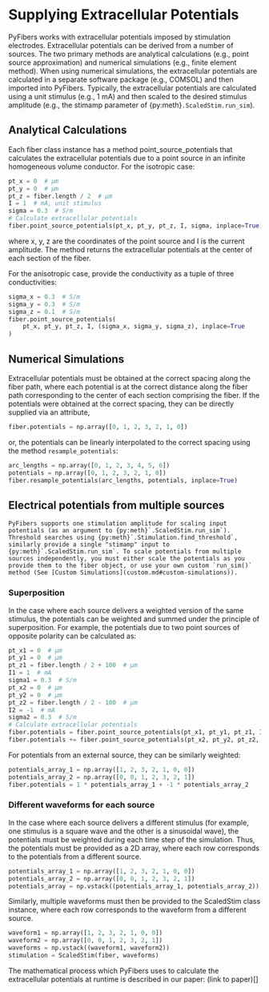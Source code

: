 # Supplying Extracellular Potentials
PyFibers works with extracellular potentials imposed by stimulation electrodes. Extracellular potentials can be derived from a number of sources. The two primary methods are analytical calculations (e.g., point source approximation) and numerical simulations (e.g., finite element method). When using numerical simulations, the extracellular potentials are calculated in a separate software package (e.g., COMSOL) and then imported into PyFibers. Typically, the extracellular potentials are calculated using a unit stimulus (e.g., 1 mA) and then scaled to the desired stimulus amplitude (e.g., the stimamp parameter of {py:meth}`.ScaledStim.run_sim`).

## Analytical Calculations
Each fiber class instance has a method point_source_potentials that calculates the extracellular potentials due to a point source in an infinite homogeneous volume conductor. For the isotropic case:
```python
pt_x = 0  # μm
pt_y = 0  # μm
pt_z = fiber.length / 2  # μm
I = 1  # mA, unit stimulus
sigma = 0.3  # S/m
# Calculate extracellular potentials
fiber.point_source_potentials(pt_x, pt_y, pt_z, I, sigma, inplace=True)
```
where x, y, z are the coordinates of the point source and I is the current amplitude. The method returns the extracellular potentials at the center of each section of the fiber.

For the anisotropic case, provide the conductivity as a tuple of three conductivities:
```python
sigma_x = 0.3  # S/m
sigma_y = 0.3  # S/m
sigma_z = 0.1  # S/m
fiber.point_source_potentials(
    pt_x, pt_y, pt_z, I, (sigma_x, sigma_y, sigma_z), inplace=True
)
```

## Numerical Simulations
Extracellular potentials must be obtained at the correct spacing along the fiber path, where each potential is at the correct distance along the fiber path corresponding to the center of each section comprising the fiber.
If the potentials were obtained at the correct spacing, they can be directly supplied via an attribute,
```python
fiber.potentials = np.array([0, 1, 2, 3, 2, 1, 0])
```
or, the potentials can be linearly interpolated to the correct spacing using the method `resample_potentials`:
```python
arc_lengths = np.array([0, 1, 2, 3, 4, 5, 6])
potentials = np.array([0, 1, 2, 3, 2, 1, 0])
fiber.resample_potentials(arc_lengths, potentials, inplace=True)
```

## Electrical potentials from multiple sources
```{note}
PyFibers supports one stimulation amplitude for scaling input potentials (as an argument to {py:meth}`.ScaledStim.run_sim`). Threshold searches using {py:meth}`.Stimulation.find_threshold`, similarly provide a single "stimamp" input to {py:meth}`.ScaledStim.run_sim`. To scale potentials from multiple sources independently, you must either scale the potentials as you provide them to the fiber object, or use your own custom `run_sim()` method (See [Custom Simulations](custom.md#custom-simulations)).
```

### Superposition
In the case where each source delivers a weighted version of the same stimulus, the potentials can be weighted and summed under the principle of superposition. For example, the potentials due to two point sources of opposite polarity can be calculated as:
```python
pt_x1 = 0  # μm
pt_y1 = 0  # μm
pt_z1 = fiber.length / 2 + 100  # μm
I1 = 1  # mA
sigma1 = 0.3  # S/m
pt_x2 = 0  # μm
pt_y2 = 0  # μm
pt_z2 = fiber.length / 2 - 100  # μm
I2 = -1  # mA
sigma2 = 0.3  # S/m
# Calculate extracellular potentials
fiber.potentials = fiber.point_source_potentials(pt_x1, pt_y1, pt_z1, I1, sigma1)
fiber.potentials += fiber.point_source_potentials(pt_x2, pt_y2, pt_z2, I2, sigma2)
```

For potentials from an external source, they can be similarly weighted:
```python
potentials_array_1 = np.array([1, 2, 3, 2, 1, 0, 0])
potentials_array_2 = np.array([0, 0, 1, 2, 3, 2, 1])
fiber.potentials = 1 * potentials_array_1 + -1 * potentials_array_2
```

### Different waveforms for each source
In the case where each source delivers a different stimulus (for example, one stimulus is a square wave and the other is a sinusoidal wave), the potentials must be weighted during each time step of the simulation. Thus, the potentials must be provided as a 2D array, where each row corresponds to the potentials from a different source.
```python
potentials_array_1 = np.array([1, 2, 3, 2, 1, 0, 0])
potentials_array_2 = np.array([0, 0, 1, 2, 3, 2, 1])
potentials_array = np.vstack((potentials_array_1, potentials_array_2))
```

Similarly, multiple waveforms must then be provided to the ScaledStim class instance, where each row corresponds to the waveform from a different source.
```python
waveform1 = np.array([1, 2, 3, 2, 1, 0, 0])
waveform2 = np.array([0, 0, 1, 2, 3, 2, 1])
waveforms = np.vstack((waveform1, waveform2))
stimulation = ScaledStim(fiber, waveforms)
```

The mathematical process which PyFibers uses to calculate the extracellular potentials at runtime is described in our paper:
(link to paper)[]
